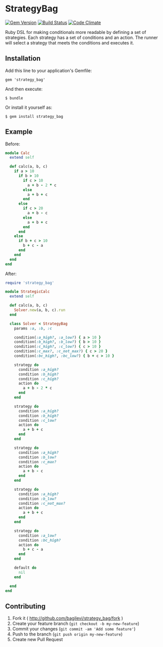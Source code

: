 # StrategyBag

[![Gem Version](https://badge.fury.io/rb/strategy_bag.png)](http://badge.fury.io/rb/strategy_bag)
[![Build Status](https://travis-ci.org/bagilevi/strategy_bag.png)](https://travis-ci.org/bagilevi/strategy_bag)
[![Code Climate](https://codeclimate.com/github/bagilevi/strategy_bag.png)](https://codeclimate.com/github/bagilevi/strategy_bag)


Ruby DSL for making conditionals more readable by defining a set of strategies. Each strategy has a set of conditions and an action. The runner will select a strategy that meets the conditions and executes it.

## Installation

Add this line to your application's Gemfile:

    gem 'strategy_bag'

And then execute:

    $ bundle

Or install it yourself as:

    $ gem install strategy_bag

## Example

Before:

```ruby
module Calc
  extend self

  def calc(a, b, c)
    if a > 10
      if b > 10
        if c > 10
          a + b - 2 * c
        else
          a + b + c
        end
      else
        if c > 20
          a + b - c
        else
          a + b + c
        end
      end
    else
      if b + c > 10
        b + c - a
      end
    end
  end
end
```

After:

```ruby
require 'strategy_bag'

module StrategicCalc
  extend self

  def calc(a, b, c)
    Solver.new(a, b, c).run
  end

  class Solver < StrategyBag
    params :a, :b, :c

    condition(:a_high?, :a_low?) { a > 10 }
    condition(:b_high?, :b_low?) { b > 10 }
    condition(:c_high?, :c_low?) { c > 10 }
    condition(:c_max?, :c_not_max?) { c > 20 }
    condition(:bc_high?, :bc_low?) { b + c > 10 }

    strategy do
      condition :a_high?
      condition :b_high?
      condition :c_high?
      action do
        a + b - 2 * c
      end
    end

    strategy do
      condition :a_high?
      condition :b_high?
      condition :c_low?
      action do
        a + b + c
      end
    end

    strategy do
      condition :a_high?
      condition :b_low?
      condition :c_max?
      action do
        a + b - c
      end
    end

    strategy do
      condition :a_high?
      condition :b_low?
      condition :c_not_max?
      action do
        a + b + c
      end
    end

    strategy do
      condition :a_low?
      condition :bc_high?
      action do
        b + c - a
      end
    end

    default do
      nil
    end

  end
end
```


## Contributing

1. Fork it ( http://github.com/bagilevi/strategy_bag/fork )
2. Create your feature branch (`git checkout -b my-new-feature`)
3. Commit your changes (`git commit -am 'Add some feature'`)
4. Push to the branch (`git push origin my-new-feature`)
5. Create new Pull Request


